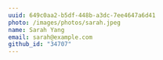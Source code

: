 ```yaml
---
uuid: 649c0aa2-b5df-448b-a3dc-7ee4647a6d41
photo: /images/photos/sarah.jpeg
name: Sarah Yang
email: sarah@example.com
github_id: "34707"
---
```

